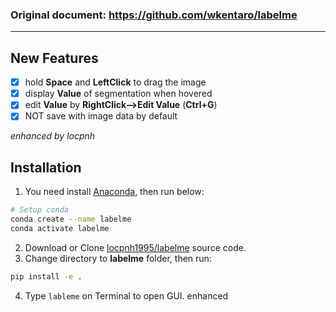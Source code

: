 

### Original document: https://github.com/wkentaro/labelme

---
## New Features
 - [x] hold **Space** and **LeftClick**  to drag the image
 - [x] display **Value** of segmentation when hovered
 - [x] edit **Value** by  **RightClick-->Edit Value** (**Ctrl+G**)
 - [x] NOT save with image data by default

*enhanced by locpnh*

## Installation
1. You need install [Anaconda](https://docs.anaconda.com/anaconda/install/), then run below:
```bash
# Setup conda
conda create --name labelme
conda activate labelme
```

2. Download or Clone [locpnh1995/labelme](https://github.com/locpnh1995/labelme/) source code.
3. Change directory to **labelme** folder, then run:

```bash
pip install -e .
```
4. Type `lableme` on Terminal to open GUI.
enhanced 
